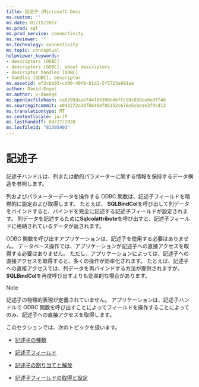 ```yaml
---
title: 記述子 |Microsoft Docs
ms.custom: ''
ms.date: 01/19/2017
ms.prod: sql
ms.prod_service: connectivity
ms.reviewer: ''
ms.technology: connectivity
ms.topic: conceptual
helpviewer_keywords:
- descriptors [ODBC]
- descriptors [ODBC], about descriptors
- descriptor handles [ODBC]
- handles [ODBC], descriptor
ms.assetid: ef2cbb93-cd00-40f8-b1d2-5f5723a991aa
author: David-Engel
ms.author: v-daenge
ms.openlocfilehash: ca8299daae744fb9398ed6ffc99c838ce8edff48
ms.sourcegitcommit: e042272a38fb646df05152c676e5cbeae3f9cd13
ms.translationtype: MT
ms.contentlocale: ja-JP
ms.lasthandoff: 04/27/2020
ms.locfileid: "81305903"
---
```

# <a name="descriptors"></a>記述子
記述子ハンドルは、列または動的パラメーターに関する情報を保持するデータ構造を参照します。  
  
 列およびパラメーターデータを操作する ODBC 関数は、記述子フィールドを暗黙的に設定および取得します。 たとえば、 **SQLBindCol**を呼び出して列データをバインドすると、バインドを完全に記述する記述子フィールドが設定されます。 列データを記述するために**Sqlcolattribute**を呼び出すと、記述子フィールドに格納されているデータが返されます。  
  
 ODBC 関数を呼び出すアプリケーションは、記述子を使用する必要はありません。 データベース操作では、アプリケーションが記述子への直接アクセスを取得する必要はありません。 ただし、アプリケーションによっては、記述子への直接アクセスを取得すると、多くの操作が効率化されます。 たとえば、記述子への直接アクセスでは、列データを再バインドする方法が提供されますが、 **SQLBindCol**を再度呼び出すよりも効率的な場合があります。  
  
> [!NOTE]  
>  記述子の物理的表現が定義されていません。 アプリケーションは、記述子ハンドルで ODBC 関数を呼び出すことによってフィールドを操作することによってのみ、記述子への直接アクセスを取得します。  
  
 このセクションでは、次のトピックを扱います。  
  
-   [記述子の種類](../../../odbc/reference/develop-app/types-of-descriptors.md)  
  
-   [記述子フィールド](../../../odbc/reference/develop-app/descriptor-fields.md)  
  
-   [記述子の割り当てと解放](../../../odbc/reference/develop-app/allocating-and-freeing-descriptors.md)  
  
-   [記述子フィールドの取得と設定](../../../odbc/reference/develop-app/getting-and-setting-descriptor-fields.md)
